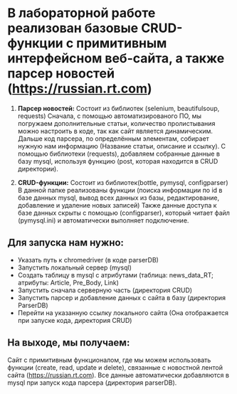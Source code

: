 # В лабораторной работе реализован базовые CRUD-функции с примитивным интерфейсном веб-сайта, а также парсер новостей (https://russian.rt.com)

1. __Парсер новостей:__
Состоит из библиотек (selenium, beautifulsoup, requests)
Сначала, с помощью автоматизированого ПО, мы погружаем дополнительные статьи, количество пролистывания можно настроить в коде, так как сайт является динамическим. Дальше код парсера, по определённым элементам, собирает нужную нам информацию (Название статьи, описание и ссылку). С помощью библиотеки (requests), добавляем собранные данные в базу mysql, используя функцию (post, которая находится в CRUD директории).

2. __CRUD-функции:__
Состоит из библиотек(bottle, pymysql, configparser)
В данной папке реализованы функции (поиска информации по id в базе данных mysql, вывод всех данных из базы, редактирование, добавление и удаление новых записей)
Также данные доступа к базе данных скрыты с помощью (configparser), который читает файл (pymysql.ini) и автоматически выполняет подключение.

## Для запуска нам нужно:

* Указать путь к chromedriver (в коде parserDB)
* Запустить локальный сервер (mysql)
* Создать таблицу в mysql с атрибутами (таблица: news_data_RT; атрибуты: Article, Pre_Body, Link)
* Запустить сначала серверную часть (директория CRUD)
* Запустить парсер и добавление данных с сайта в базу (директория ParserDB)
* Перейти на указанную ссылку локального сайта (Она отображается при запуске кода, директория CRUD)

## На выходе, мы получаем:
Сайт с примитивным функционалом, где мы можем использовать функции (create, read, update и delete), связанные с новостной лентой сайта (https://russian.rt.com). Все данные автоматически добавляются в mysql при запуск кода парсера (директория parserDB).
